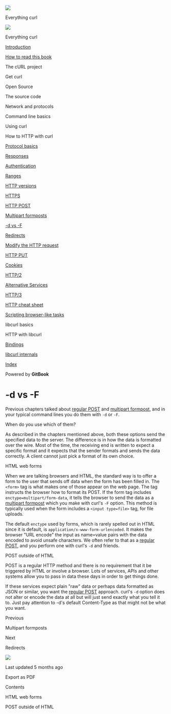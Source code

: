 <a href="../index.html" class="link-a079aa82--primary-53a25e66--logoLink-10d08504"></a>

<img src="https://gblobscdn.gitbook.com/orgs%2F-LxuH0qSm4xO9nWfEBlB%2Favatar.png?alt=media" class="image-67b14f24--avatar-1c1d03ec" />

<span class="text-4505230f--UIH400-4e41e82a--textContentFamily-49a318e1--spaceNameText-677c2969">Everything curl</span>

<a href="../index.html" class="link-a079aa82--primary-53a25e66--logoLink-10d08504"></a>

<img src="https://gblobscdn.gitbook.com/orgs%2F-LxuH0qSm4xO9nWfEBlB%2Favatar.png?alt=media" class="image-67b14f24--avatar-1c1d03ec" />

<span class="text-4505230f--UIH400-4e41e82a--textContentFamily-49a318e1--spaceNameText-677c2969">Everything curl</span>

<a href="../index.html" class="navButton-94f2579c--navButtonClickable-161b88ca"><span class="text-4505230f--UIH300-2063425d--textContentFamily-49a318e1--navButtonLabel-14a4968f">Introduction</span></a>

<a href="../how-to-read.html" class="navButton-94f2579c--navButtonClickable-161b88ca"><span class="text-4505230f--UIH300-2063425d--textContentFamily-49a318e1--navButtonLabel-14a4968f">How to read this book</span></a>

<span class="text-4505230f--UIH300-2063425d--textContentFamily-49a318e1--navButtonLabel-14a4968f">The cURL project</span>

<span class="text-4505230f--UIH300-2063425d--textContentFamily-49a318e1--navButtonLabel-14a4968f">Get curl</span>

<span class="text-4505230f--UIH300-2063425d--textContentFamily-49a318e1--navButtonLabel-14a4968f">Open Source</span>

<span class="text-4505230f--UIH300-2063425d--textContentFamily-49a318e1--navButtonLabel-14a4968f">The source code</span>

<span class="text-4505230f--UIH300-2063425d--textContentFamily-49a318e1--navButtonLabel-14a4968f">Network and protocols</span>

<span class="text-4505230f--UIH300-2063425d--textContentFamily-49a318e1--navButtonLabel-14a4968f">Command line basics</span>

<span class="text-4505230f--UIH300-2063425d--textContentFamily-49a318e1--navButtonLabel-14a4968f">Using curl</span>

<span class="text-4505230f--UIH300-2063425d--textContentFamily-49a318e1--navButtonLabel-14a4968f">How to HTTP with curl</span>

<a href="basics.html" class="navButton-94f2579c--pageItemWithChildrenNested-2c5d8183--navButtonClickable-161b88ca"><span class="text-4505230f--UIH300-2063425d--textContentFamily-49a318e1--navButtonLabel-14a4968f">Protocol basics</span></a>

<a href="response.html" class="navButton-94f2579c--pageItemWithChildrenNested-2c5d8183--navButtonClickable-161b88ca"><span class="text-4505230f--UIH300-2063425d--textContentFamily-49a318e1--navButtonLabel-14a4968f">Responses</span></a>

<a href="auth.html" class="navButton-94f2579c--pageItemWithChildrenNested-2c5d8183--navButtonClickable-161b88ca"><span class="text-4505230f--UIH300-2063425d--textContentFamily-49a318e1--navButtonLabel-14a4968f">Authentication</span></a>

<a href="ranges.html" class="navButton-94f2579c--pageItemWithChildrenNested-2c5d8183--navButtonClickable-161b88ca"><span class="text-4505230f--UIH300-2063425d--textContentFamily-49a318e1--navButtonLabel-14a4968f">Ranges</span></a>

<a href="versions.html" class="navButton-94f2579c--pageItemWithChildrenNested-2c5d8183--navButtonClickable-161b88ca"><span class="text-4505230f--UIH300-2063425d--textContentFamily-49a318e1--navButtonLabel-14a4968f">HTTP versions</span></a>

<a href="https.html" class="navButton-94f2579c--pageItemWithChildrenNested-2c5d8183--navButtonClickable-161b88ca"><span class="text-4505230f--UIH300-2063425d--textContentFamily-49a318e1--navButtonLabel-14a4968f">HTTPS</span></a>

<a href="post.html" class="navButton-94f2579c--pageItemWithChildrenNested-2c5d8183--navButtonClickable-161b88ca"><span class="text-4505230f--UIH300-2063425d--textContentFamily-49a318e1--navButtonLabel-14a4968f">HTTP POST</span></a>

<a href="multipart.html" class="navButton-94f2579c--pageItemWithChildrenNested-2c5d8183--navButtonClickable-161b88ca"><span class="text-4505230f--UIH300-2063425d--textContentFamily-49a318e1--navButtonLabel-14a4968f">Multipart formposts</span></a>

<a href="postvspost.html" class="navButton-94f2579c--pageItemWithChildrenNested-2c5d8183--navButtonClickable-161b88ca--navButtonOpened-6a88552e"><span class="text-4505230f--UIH300-2063425d--textContentFamily-49a318e1--navButtonLabel-14a4968f">-d vs -F</span></a>

<a href="redirects.html" class="navButton-94f2579c--pageItemWithChildrenNested-2c5d8183--navButtonClickable-161b88ca"><span class="text-4505230f--UIH300-2063425d--textContentFamily-49a318e1--navButtonLabel-14a4968f">Redirects</span></a>

<a href="requests.html" class="navButton-94f2579c--pageItemWithChildrenNested-2c5d8183--navButtonClickable-161b88ca"><span class="text-4505230f--UIH300-2063425d--textContentFamily-49a318e1--navButtonLabel-14a4968f">Modify the HTTP request</span></a>

<a href="put.html" class="navButton-94f2579c--pageItemWithChildrenNested-2c5d8183--navButtonClickable-161b88ca"><span class="text-4505230f--UIH300-2063425d--textContentFamily-49a318e1--navButtonLabel-14a4968f">HTTP PUT</span></a>

<a href="cookies.html" class="navButton-94f2579c--pageItemWithChildrenNested-2c5d8183--navButtonClickable-161b88ca"><span class="text-4505230f--UIH300-2063425d--textContentFamily-49a318e1--navButtonLabel-14a4968f">Cookies</span></a>

<a href="http2.html" class="navButton-94f2579c--pageItemWithChildrenNested-2c5d8183--navButtonClickable-161b88ca"><span class="text-4505230f--UIH300-2063425d--textContentFamily-49a318e1--navButtonLabel-14a4968f">HTTP/2</span></a>

<a href="altsvc.html" class="navButton-94f2579c--pageItemWithChildrenNested-2c5d8183--navButtonClickable-161b88ca"><span class="text-4505230f--UIH300-2063425d--textContentFamily-49a318e1--navButtonLabel-14a4968f">Alternative Services</span></a>

<a href="http3.html" class="navButton-94f2579c--pageItemWithChildrenNested-2c5d8183--navButtonClickable-161b88ca"><span class="text-4505230f--UIH300-2063425d--textContentFamily-49a318e1--navButtonLabel-14a4968f">HTTP/3</span></a>

<a href="cheatsheet.html" class="navButton-94f2579c--pageItemWithChildrenNested-2c5d8183--navButtonClickable-161b88ca"><span class="text-4505230f--UIH300-2063425d--textContentFamily-49a318e1--navButtonLabel-14a4968f">HTTP cheat sheet</span></a>

<a href="browserlike.html" class="navButton-94f2579c--pageItemWithChildrenNested-2c5d8183--navButtonClickable-161b88ca"><span class="text-4505230f--UIH300-2063425d--textContentFamily-49a318e1--navButtonLabel-14a4968f">Scripting browser-like tasks</span></a>

<span class="text-4505230f--UIH300-2063425d--textContentFamily-49a318e1--navButtonLabel-14a4968f">libcurl basics</span>

<span class="text-4505230f--UIH300-2063425d--textContentFamily-49a318e1--navButtonLabel-14a4968f">HTTP with libcurl</span>

<a href="../bindings.html" class="navButton-94f2579c--navButtonClickable-161b88ca"><span class="text-4505230f--UIH300-2063425d--textContentFamily-49a318e1--navButtonLabel-14a4968f">Bindings</span></a>

<a href="../internals.html" class="navButton-94f2579c--navButtonClickable-161b88ca"><span class="text-4505230f--UIH300-2063425d--textContentFamily-49a318e1--navButtonLabel-14a4968f">libcurl internals</span></a>

<a href="../bookindex.html" class="navButton-94f2579c--navButtonClickable-161b88ca"><span class="text-4505230f--UIH300-2063425d--textContentFamily-49a318e1--navButtonLabel-14a4968f">Index</span></a>

<a href="https://www.gitbook.com/?utm_source=content&amp;utm_medium=trademark&amp;utm_campaign=curl-1" class="reset-3c756112--trademark-a8da4b94"></a>

<span class="text-4505230f--TextH200-a3425406--textUIFamily-5ebd8e40">Powered by **GitBook**</span>

<span class="text-4505230f--DisplayH900-bfb998fa--textContentFamily-49a318e1">-d vs -F</span>
=============================================================================================

<span class="text-4505230f--UIH300-2063425d--textUIFamily-5ebd8e40--text-8ee2c8b2"></span>

<span class="text-4505230f--UIH300-2063425d--textUIFamily-5ebd8e40--text-8ee2c8b2"></span>

<span class="text-4505230f--TextH400-3033861f--textContentFamily-49a318e1"><span data-key="f650df882bd34292898afa98a3296778"><span data-offset-key="f650df882bd34292898afa98a3296778:0">Previous chapters talked about </span></span><a href="https://github.com/bagder/everything-curl/tree/ed220900f1918ae5c2da666c2402ab899b8c743e/http/http-post.md" class="link-a079aa82--primary-53a25e66--link-faf6c434"><span data-key="57de74eb10344b49a043c295a62bbe4e"><span data-offset-key="57de74eb10344b49a043c295a62bbe4e:0">regular POST</span></span></a><span data-key="342c6823f2c54e7db416f799dd463787"><span data-offset-key="342c6823f2c54e7db416f799dd463787:0"> and </span></span><a href="https://github.com/bagder/everything-curl/tree/ed220900f1918ae5c2da666c2402ab899b8c743e/http/http-multipart.md" class="link-a079aa82--primary-53a25e66--link-faf6c434"><span data-key="a83eb44c79c1487e813cd51579bda3e6"><span data-offset-key="a83eb44c79c1487e813cd51579bda3e6:0">multipart formpost</span></span></a><span data-key="6cbd076d601641deb21c8bf9609610ad"><span data-offset-key="6cbd076d601641deb21c8bf9609610ad:0">, and in your typical command lines you do them with </span><span data-offset-key="6cbd076d601641deb21c8bf9609610ad:1">`-d`</span><span data-offset-key="6cbd076d601641deb21c8bf9609610ad:2"> or </span><span data-offset-key="6cbd076d601641deb21c8bf9609610ad:3">`-F`</span><span data-offset-key="6cbd076d601641deb21c8bf9609610ad:4">.</span></span></span>

<span class="text-4505230f--TextH400-3033861f--textContentFamily-49a318e1"><span data-key="8981eb09bf8b4fc0b54570990b843143"><span data-offset-key="8981eb09bf8b4fc0b54570990b843143:0">When do you use which of them?</span></span></span>

<span class="text-4505230f--TextH400-3033861f--textContentFamily-49a318e1"><span data-key="2bdc22600466413390f2c232fb6474dc"><span data-offset-key="2bdc22600466413390f2c232fb6474dc:0">As described in the chapters mentioned above, both these options send the specified data to the server. The difference is in how the data is formatted over the wire. Most of the time, the receiving end is written to expect a specific format and it expects that the sender formats and sends the data correctly. A client cannot just pick a format of its own choice.</span></span></span>

<span class="text-4505230f--HeadingH700-04e1a2a3--textContentFamily-49a318e1"><span data-key="3018207887c64379b4ac6f7ecfe60ef1"><span data-offset-key="3018207887c64379b4ac6f7ecfe60ef1:0">HTML web forms</span></span></span>

<span class="text-4505230f--TextH400-3033861f--textContentFamily-49a318e1"><span data-key="a11d490335a644ca8cbfdbbb20c93760"><span data-offset-key="a11d490335a644ca8cbfdbbb20c93760:0">When we are talking browsers and HTML, the standard way is to offer a form to the user that sends off data when the form has been filled in. The </span><span data-offset-key="a11d490335a644ca8cbfdbbb20c93760:1">`<form>`</span><span data-offset-key="a11d490335a644ca8cbfdbbb20c93760:2"> tag is what makes one of those appear on the web page. The tag instructs the browser how to format its POST. If the form tag includes </span><span data-offset-key="a11d490335a644ca8cbfdbbb20c93760:3">`enctype=multipart/form-data`</span><span data-offset-key="a11d490335a644ca8cbfdbbb20c93760:4">, it tells the browser to send the data as a </span></span><a href="https://github.com/bagder/everything-curl/tree/ed220900f1918ae5c2da666c2402ab899b8c743e/http/http-multipart.md" class="link-a079aa82--primary-53a25e66--link-faf6c434"><span data-key="e90a1a7362cb47249930a932f3828bc0"><span data-offset-key="e90a1a7362cb47249930a932f3828bc0:0">multipart formpost</span></span></a><span data-key="71a5e6b2d44945ebb2351abcf2a04d10"><span data-offset-key="71a5e6b2d44945ebb2351abcf2a04d10:0"> which you make with curl's </span><span data-offset-key="71a5e6b2d44945ebb2351abcf2a04d10:1">`-F`</span><span data-offset-key="71a5e6b2d44945ebb2351abcf2a04d10:2"> option. This method is typically used when the form includes a </span><span data-offset-key="71a5e6b2d44945ebb2351abcf2a04d10:3">`<input type=file>`</span><span data-offset-key="71a5e6b2d44945ebb2351abcf2a04d10:4"> tag, for file uploads.</span></span></span>

<span class="text-4505230f--TextH400-3033861f--textContentFamily-49a318e1"><span data-key="20d146a9e8e045459da33c458cfbd380"><span data-offset-key="20d146a9e8e045459da33c458cfbd380:0">The default </span><span data-offset-key="20d146a9e8e045459da33c458cfbd380:1">`enctype`</span><span data-offset-key="20d146a9e8e045459da33c458cfbd380:2"> used by forms, which is rarely spelled out in HTML since it is default, is </span><span data-offset-key="20d146a9e8e045459da33c458cfbd380:3">`application/x-www-form-urlencoded`</span><span data-offset-key="20d146a9e8e045459da33c458cfbd380:4">. It makes the browser "URL encode" the input as name=value pairs with the data encoded to avoid unsafe characters. We often refer to that as a </span></span><a href="https://github.com/bagder/everything-curl/tree/ed220900f1918ae5c2da666c2402ab899b8c743e/http/http-post.md" class="link-a079aa82--primary-53a25e66--link-faf6c434"><span data-key="ec4dc757d15e4e3b919c3911581d3385"><span data-offset-key="ec4dc757d15e4e3b919c3911581d3385:0">regular POST</span></span></a><span data-key="bced4d62ae1546ca87ad56b07fb6defc"><span data-offset-key="bced4d62ae1546ca87ad56b07fb6defc:0">, and you perform one with curl's </span><span data-offset-key="bced4d62ae1546ca87ad56b07fb6defc:1">`-d`</span><span data-offset-key="bced4d62ae1546ca87ad56b07fb6defc:2"> and friends.</span></span></span>

<span class="text-4505230f--HeadingH700-04e1a2a3--textContentFamily-49a318e1"><span data-key="6eb7b21fc2ca4ec391f548912bfd075d"><span data-offset-key="6eb7b21fc2ca4ec391f548912bfd075d:0">POST outside of HTML</span></span></span>

<span class="text-4505230f--TextH400-3033861f--textContentFamily-49a318e1"><span data-key="61d1ec2a546a4e3bb4df8736d6670c29"><span data-offset-key="61d1ec2a546a4e3bb4df8736d6670c29:0">POST is a regular HTTP method and there is no requirement that it be triggered by HTML or involve a browser. Lots of services, APIs and other systems allow you to pass in data these days in order to get things done.</span></span></span>

<span class="text-4505230f--TextH400-3033861f--textContentFamily-49a318e1"><span data-key="1141657a1cc24549ac7bdac246cf70f8"><span data-offset-key="1141657a1cc24549ac7bdac246cf70f8:0">If these services expect plain "raw" data or perhaps data formatted as JSON or similar, you want the </span></span><a href="https://github.com/bagder/everything-curl/tree/ed220900f1918ae5c2da666c2402ab899b8c743e/http/http-post.md" class="link-a079aa82--primary-53a25e66--link-faf6c434"><span data-key="f7dd6e2b0c564af8883278155690a5fa"><span data-offset-key="f7dd6e2b0c564af8883278155690a5fa:0">regular POST</span></span></a><span data-key="050d2033d2934631920cd26b032a6ead"><span data-offset-key="050d2033d2934631920cd26b032a6ead:0"> approach. curl's </span><span data-offset-key="050d2033d2934631920cd26b032a6ead:1">`-d`</span><span data-offset-key="050d2033d2934631920cd26b032a6ead:2"> option does not alter or encode the data at all but will just send exactly what you tell it to. Just pay attention to -d's default Content-Type as that might not be what you want.</span></span></span>

<a href="multipart.html" class="reset-3c756112--card-6570f064--whiteCard-fff091a4--cardPrevious-56a5e674"></a>

<span class="text-4505230f--TextH200-a3425406--textContentFamily-49a318e1">Previous</span>

<span class="text-4505230f--UIH400-4e41e82a--textContentFamily-49a318e1">Multipart formposts</span>

<a href="redirects.html" class="reset-3c756112--card-6570f064--whiteCard-fff091a4--cardNext-19241c42"></a>

<span class="text-4505230f--TextH200-a3425406--textContentFamily-49a318e1">Next</span>

<span class="text-4505230f--UIH400-4e41e82a--textContentFamily-49a318e1">Redirects</span>

<img src="https://avatars.githubusercontent.com/u/66654881?v=4" class="image-67b14f24--avatar-1c1d03ec" />

<span class="text-4505230f--TextH200-a3425406--textContentFamily-49a318e1">Last updated 5 months ago</span>

<span class="text-4505230f--UIH300-2063425d--textUIFamily-5ebd8e40">Export as PDF</span>

<span class="text-4505230f--InfoH100-1e92e1d1--textContentFamily-49a318e1">Contents</span>

<a href="postvspost.html#html-web-forms" class="reset-3c756112--menuItem-aa02f6ec--menuItemLight-757d5235--menuItemInline-173bdf97--pageTocItem-f4427024"></a>

<span class="text-4505230f--UIH300-2063425d--textContentFamily-49a318e1"><span class="text-4505230f--UIH200-50ead35f--textContentFamily-49a318e1">HTML web forms</span></span>

<a href="postvspost.html#post-outside-of-html" class="reset-3c756112--menuItem-aa02f6ec--menuItemLight-757d5235--menuItemInline-173bdf97--pageTocItem-f4427024"></a>

<span class="text-4505230f--UIH300-2063425d--textContentFamily-49a318e1"><span class="text-4505230f--UIH200-50ead35f--textContentFamily-49a318e1">POST outside of HTML</span></span>
